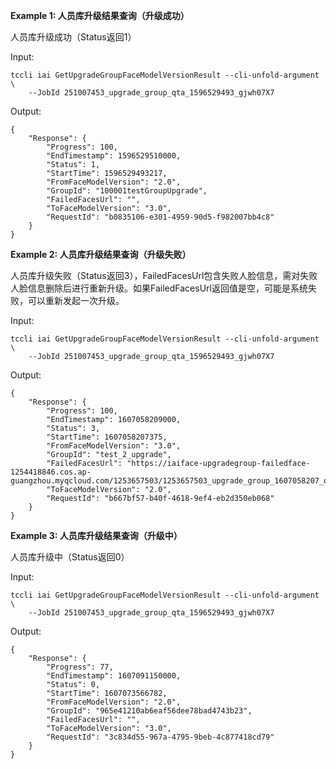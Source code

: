 **Example 1: 人员库升级结果查询（升级成功）**

人员库升级成功（Status返回1）

Input: 

```
tccli iai GetUpgradeGroupFaceModelVersionResult --cli-unfold-argument  \
    --JobId 251007453_upgrade_group_qta_1596529493_gjwh07X7
```

Output: 
```
{
    "Response": {
        "Progress": 100,
        "EndTimestamp": 1596529510000,
        "Status": 1,
        "StartTime": 1596529493217,
        "FromFaceModelVersion": "2.0",
        "GroupId": "100001testGroupUpgrade",
        "FailedFacesUrl": "",
        "ToFaceModelVersion": "3.0",
        "RequestId": "b0835106-e301-4959-90d5-f982007bb4c8"
    }
}
```

**Example 2: 人员库升级结果查询（升级失败）**

人员库升级失败（Status返回3），FailedFacesUrl包含失败人脸信息，需对失败人脸信息删除后进行重新升级。如果FailedFacesUrl返回值是空，可能是系统失败，可以重新发起一次升级。

Input: 

```
tccli iai GetUpgradeGroupFaceModelVersionResult --cli-unfold-argument  \
    --JobId 251007453_upgrade_group_qta_1596529493_gjwh07X7
```

Output: 
```
{
    "Response": {
        "Progress": 100,
        "EndTimestamp": 1607058209000,
        "Status": 3,
        "StartTime": 1607058207375,
        "FromFaceModelVersion": "3.0",
        "GroupId": "test_2_upgrade",
        "FailedFacesUrl": "https://iaiface-upgradegroup-failedface-1254418846.cos.ap-guangzhou.myqcloud.com/1253657503/1253657503_upgrade_group_1607058207_qW6RX1UO.json",
        "ToFaceModelVersion": "2.0",
        "RequestId": "b667bf57-b40f-4618-9ef4-eb2d350eb068"
    }
}
```

**Example 3: 人员库升级结果查询（升级中）**

人员库升级中（Status返回0）

Input: 

```
tccli iai GetUpgradeGroupFaceModelVersionResult --cli-unfold-argument  \
    --JobId 251007453_upgrade_group_qta_1596529493_gjwh07X7
```

Output: 
```
{
    "Response": {
        "Progress": 77,
        "EndTimestamp": 1607091150000,
        "Status": 0,
        "StartTime": 1607073566782,
        "FromFaceModelVersion": "2.0",
        "GroupId": "965e41210ab6eaf56dee78bad4743b23",
        "FailedFacesUrl": "",
        "ToFaceModelVersion": "3.0",
        "RequestId": "3c834d55-967a-4795-9beb-4c877418cd79"
    }
}
```

